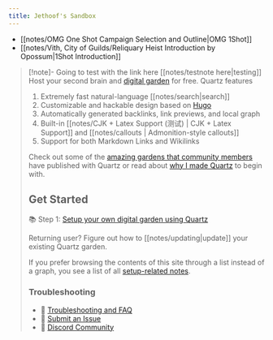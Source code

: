 ```yaml
---
title: Jethoof's Sandbox
---
```

- [[notes/OMG One Shot Campaign Selection and Outline|OMG 1Shot]]
- [[notes/Vith, City of Guilds/Reliquary Heist Introduction by Opossum|1Shot Introduction]]

>[!note]- 
> Going to test with the link here [[notes/testnote here|testing]]
> Host your second brain and [digital garden](https://jzhao.xyz/posts/networked-thought) for free. Quartz features
>1. Extremely fast natural-language [[notes/search|search]]
>2. Customizable and hackable design based on [Hugo](https://gohugo.io/)
>3. Automatically generated backlinks, link previews, and local graph
>4. Built-in [[notes/CJK + Latex Support (测试) | CJK + Latex Support]] and [[notes/callouts | Admonition-style callouts]]
>5. Support for both Markdown Links and Wikilinks
>
> Check out some of the [amazing gardens that community members](notes/showcase.md) have published with Quartz or read about [why I made Quartz](notes/philosophy.md) to begin with.
>
> ## Get Started
> 📚 Step 1: [Setup your own digital garden using Quartz](notes/setup.md)
>
> Returning user? Figure out how to [[notes/updating|update]] your existing Quartz garden.
> 
>
> If you prefer browsing the contents of this site through a list instead of a graph, you see a list of all [setup-related notes](/tags/setup).
>
> ### Troubleshooting
> - 🚧 [Troubleshooting and FAQ](notes/troubleshooting.md)
> - 🐛 [Submit an Issue](https://github.com/jackyzha0/quartz/issues)
> - 👀 [Discord Community](https://discord.gg/cRFFHYye7t)


